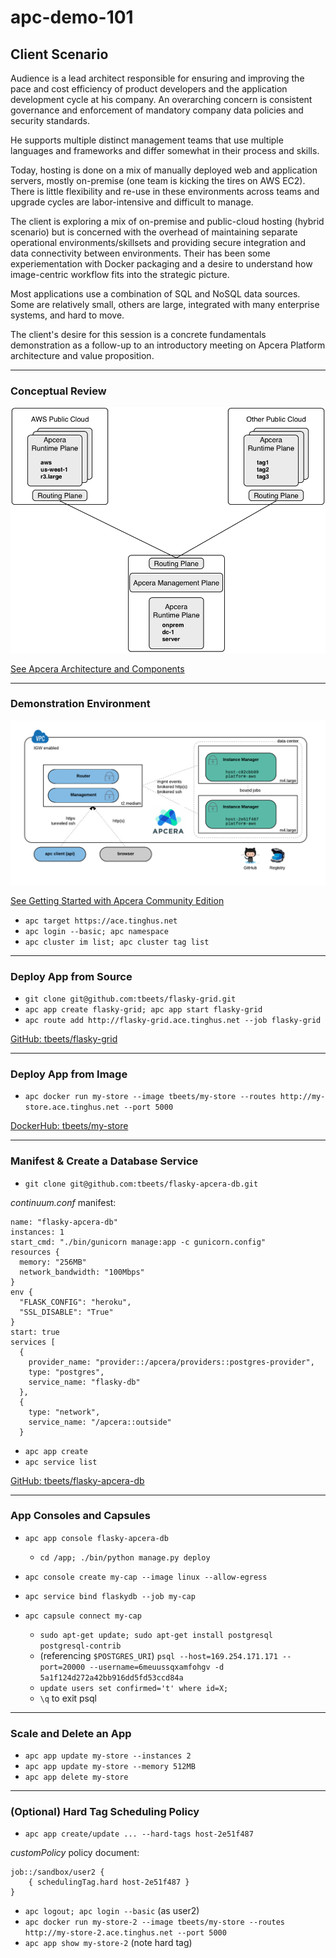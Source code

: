 # apc-demo-101

## Client Scenario

Audience is a lead architect responsible for ensuring and improving the pace and cost efficiency of product
developers and the application development cycle at his company.  An overarching concern
is consistent governance and enforcement of mandatory company data
policies and security standards. 

He supports multiple distinct management teams that use multiple languages and frameworks and differ somewhat in their process and skills.  

Today, hosting is done on a mix of manually deployed web and application servers, mostly on-premise (one team is kicking the
tires on AWS EC2). There is little flexibility and re-use in these environments across teams and upgrade cycles are labor-intensive and difficult to manage.

The client is exploring a mix of on-premise and public-cloud hosting (hybrid scenario) but is concerned with the overhead of
maintaining separate operational environments/skillsets and providing secure integration and data connectivity between
 environments. Their has been some experiementation with Docker packaging and a desire to understand how image-centric workflow fits into the
strategic picture.

Most applications use a combination of SQL and NoSQL data sources.  Some are relatively small, others are large, integrated
with many enterprise systems, and hard to move.

The client's desire for this session is a concrete fundamentals demonstration as a follow-up to an introductory meeting
on Apcera Platform architecture and value proposition.

----

### Conceptual Review

![](preso/hybrid-2e2ee950.png)

[See Apcera Architecture and Components](http://docs.apcera.com/introduction/apcera-arch/)

----

### Demonstration Environment

![](preso/apcerace-demo-env.png)

[See Getting Started with Apcera Community Edition](http://docs.apcera.com/setup/apcera-setup/)

* `apc target https://ace.tinghus.net`
* `apc login --basic; apc namespace`
* `apc cluster im list; apc cluster tag list`

----

### Deploy App from Source


* `git clone git@github.com:tbeets/flasky-grid.git`
* `apc app create flasky-grid; apc app start flasky-grid`
* `apc route add http://flasky-grid.ace.tinghus.net --job flasky-grid`

[GitHub: tbeets/flasky-grid](https://github.com/tbeets/flasky-grid)

----

### Deploy App from Image

* `apc docker run my-store --image tbeets/my-store --routes http://my-store.ace.tinghus.net --port 5000`

[DockerHub: tbeets/my-store](https://hub.docker.com/r/tbeets/my-store/)

----

### Manifest & Create a Database Service

* `git clone git@github.com:tbeets/flasky-apcera-db.git`

*continuum.conf* manifest:

    name: "flasky-apcera-db"
    instances: 1
    start_cmd: "./bin/gunicorn manage:app -c gunicorn.config"
    resources {
      memory: "256MB"
      network_bandwidth: "100Mbps"
    }
    env {
      "FLASK_CONFIG": "heroku",
      "SSL_DISABLE": "True"
    }
    start: true
    services [
      {
        provider_name: "provider::/apcera/providers::postgres-provider",
        type: "postgres",
        service_name: "flasky-db"
      },
      {
        type: "network",
        service_name: "/apcera::outside"
      }

* `apc app create`
* `apc service list`

[GitHub: tbeets/flasky-apcera-db](https://github.com/tbeets/flasky-apcera-db)

----

### App Consoles and Capsules

* `apc app console flasky-apcera-db`
    * `cd /app; ./bin/python manage.py deploy`

* `apc console create my-cap --image linux --allow-egress`
* `apc service bind flaskydb --job my-cap`
* `apc capsule connect my-cap`
    * `sudo apt-get update; sudo apt-get install postgresql postgresql-contrib`
    * (referencing `$POSTGRES_URI`) `psql --host=169.254.171.171 --port=20000 --username=6meuussqxamfohgv -d 5a1f124d272a42bb916dd5fd53ccd84a`
    * `update users set confirmed='t' where id=X;`
    * `\q` to exit psql
    
----

### Scale and Delete an App

* `apc app update my-store --instances 2`
* `apc app update my-store --memory 512MB`
* `apc app delete my-store` 

----

### (Optional) Hard Tag Scheduling Policy

* `apc app create/update ... --hard-tags host-2e51f487`

*customPolicy* policy document:

    job::/sandbox/user2 {
        { schedulingTag.hard host-2e51f487 }
    }

* `apc logout; apc login --basic` (as user2) 
* `apc docker run my-store-2 --image tbeets/my-store --routes http://my-store-2.ace.tinghus.net --port 5000`
* `apc app show my-store-2` (note hard tag)

